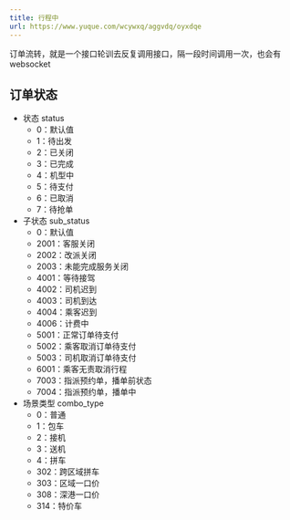 ```yaml
---
title: 行程中
url: https://www.yuque.com/wcywxq/aggvdq/oyxdqe
---
```


订单流转，就是一个接口轮训去反复调用接口，隔一段时间调用一次，也会有 websocket <a name="H1MZd"></a>

## 订单状态

- 状态 status
  - 0：默认值
  - 1：待出发
  - 2：已关闭
  - 3：已完成
  - 4：机型中
  - 5：待支付
  - 6：已取消
  - 7：待抢单
- 子状态 sub\_status
  - 0：默认值
  - 2001：客服关闭
  - 2002：改派关闭
  - 2003：未能完成服务关闭
  - 4001：等待接驾
  - 4002：司机迟到
  - 4003：司机到达
  - 4004：乘客迟到
  - 4006：计费中
  - 5001：正常订单待支付
  - 5002：乘客取消订单待支付
  - 5003：司机取消订单待支付
  - 6001：乘客无责取消行程
  - 7003：指派预约单，播单前状态
  - 7004：指派预约单，播单中
- 场景类型 combo\_type
  - 0：普通
  - 1：包车
  - 2：接机
  - 3：送机
  - 4：拼车
  - 302：跨区域拼车
  - 303：区域一口价
  - 308：深港一口价
  - 314：特价车
